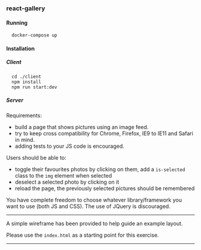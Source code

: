 ### react-gallery

#### Running

```
  docker-compose up
```

#### Installation

##### Client

```
  cd ./client
  npm install
  npm run start:dev
```

##### Server

Requirements:

* build a page that shows pictures using an image feed.
* try to keep cross compatibility for Chrome, Firefox, IE9 to IE11 and Safari in mind.
* adding tests to your JS code is encouraged.


Users should be able to:

* toggle their favourites photos by clicking on them, add a `is-selected` class to the `img` element when selected
* deselect a selected photo by clicking on it
* reload the page, the previously selected pictures should be remembered


You have complete freedom to choose whatever library/framework you want to use (both JS and CSS). The use of JQuery is discouraged.


--------------------

A simple wireframe has been provided to help guide an example layout.

Please use the `index.html` as a starting point for this exercise.

--------------------